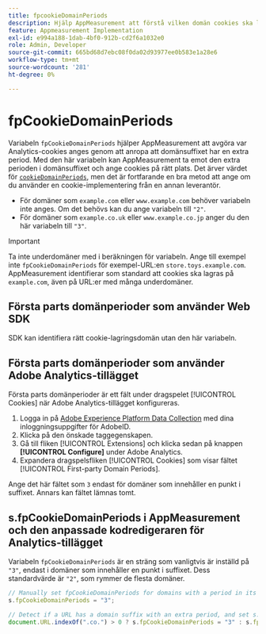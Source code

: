 ```yaml
---
title: fpcookieDomainPeriods
description: Hjälp AppMeasurement att förstå vilken domän cookies ska lagras i om din domän har en punkt i suffixet.
feature: Appmeasurement Implementation
exl-id: e994a188-1dab-4bf0-912b-cd2f6a1032e0
role: Admin, Developer
source-git-commit: 665bd68d7ebc08f0da02d93977ee0b583e1a28e6
workflow-type: tm+mt
source-wordcount: '281'
ht-degree: 0%

---
```


# fpCookieDomainPeriods

Variabeln `fpCookieDomainPeriods` hjälper AppMeasurement att avgöra var Analytics-cookies anges genom att anropa att domänsuffixet har en extra period. Med den här variabeln kan AppMeasurement ta emot den extra perioden i domänsuffixet och ange cookies på rätt plats. Det ärver värdet för [`cookieDomainPeriods`](cookiedomainperiods.md), men det är fortfarande en bra metod att ange om du använder en cookie-implementering från en annan leverantör.

* För domäner som `example.com` eller `www.example.com` behöver variabeln inte anges. Om det behövs kan du ange variabeln till `"2"`.
* För domäner som `example.co.uk` eller `www.example.co.jp` anger du den här variabeln till `"3"`.

>[!IMPORTANT]
>
>Ta inte underdomäner med i beräkningen för variabeln. Ange till exempel inte `fpCookieDomainPeriods` för exempel-URL:en `store.toys.example.com`. AppMeasurement identifierar som standard att cookies ska lagras på `example.com`, även på URL:er med många underdomäner.

## Första parts domänperioder som använder Web SDK

SDK kan identifiera rätt cookie-lagringsdomän utan den här variabeln.

## Första parts domänperioder som använder Adobe Analytics-tillägget

Första parts domänperioder är ett fält under dragspelet [!UICONTROL Cookies] när Adobe Analytics-tillägget konfigureras.

1. Logga in på [Adobe Experience Platform Data Collection](https://experience.adobe.com/data-collection) med dina inloggningsuppgifter för AdobeID.
2. Klicka på den önskade taggegenskapen.
3. Gå till fliken [!UICONTROL Extensions] och klicka sedan på knappen **[!UICONTROL Configure]** under Adobe Analytics.
4. Expandera dragspelsfliken [!UICONTROL Cookies] som visar fältet [!UICONTROL First-party Domain Periods].

Ange det här fältet som `3` endast för domäner som innehåller en punkt i suffixet. Annars kan fältet lämnas tomt.

## s.fpCookieDomainPeriods i AppMeasurement och den anpassade kodredigeraren för Analytics-tillägget

Variabeln `fpCookieDomainPeriods` är en sträng som vanligtvis är inställd på `"3"`, endast i domäner som innehåller en punkt i suffixet. Dess standardvärde är `"2"`, som rymmer de flesta domäner.

```js
// Manually set fpCookieDomainPeriods for domains with a period in its suffix, such as www.example.co.uk
s.fpCookieDomainPeriods = "3";

// Detect if a URL has a domain suffix with an extra period, and set s.fpCookieDomainPeriods automatically
document.URL.indexOf(".co.") > 0 ? s.fpCookieDomainPeriods = "3" : s.fpCookieDomainPeriods = "2";
```
